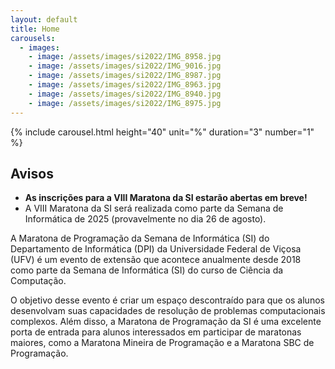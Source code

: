 ```yaml
---
layout: default
title: Home
carousels:
  - images: 
    - image: /assets/images/si2022/IMG_8958.jpg
    - image: /assets/images/si2022/IMG_9016.jpg
    - image: /assets/images/si2022/IMG_8987.jpg
    - image: /assets/images/si2022/IMG_8963.jpg
    - image: /assets/images/si2022/IMG_8940.jpg
    - image: /assets/images/si2022/IMG_8975.jpg
---
```


<!-- ## O que é a Maratona da SI? -->

{% include carousel.html height="40" unit="%" duration="3" number="1" %}

<div class="announcement-board" markdown="1">

## Avisos

- **As inscrições para a VIII Maratona da SI estarão abertas em breve!**
- A VIII Maratona da SI será realizada como parte da Semana de Informática de 2025 (provavelmente no dia 26 de agosto).

</div>

<!-- ## Objetivo -->

A Maratona de Programação da Semana de Informática (SI) do Departamento de Informática (DPI) da Universidade Federal de Viçosa (UFV) é um evento de extensão que acontece anualmente desde 2018 como parte da Semana de Informática (SI) do curso de Ciência da Computação.

O objetivo desse evento é criar um espaço descontraído para que os alunos desenvolvam suas capacidades de resolução de problemas computacionais complexos. Além disso, a Maratona de Programação da SI é uma excelente porta de entrada para alunos interessados em participar de maratonas maiores, como a Maratona Mineira de Programação e a Maratona SBC de Programação.
